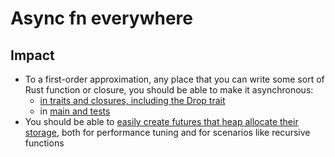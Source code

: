 # Async fn everywhere

## Impact

* To a first-order approximation, any place that you can write some sort of Rust function or closure, you should be able to make it asynchronous:
    * [in traits and closures, including the Drop trait](./async_fn/async_fn_fundamentals.md)
    * in [main and tests](./async_fn/async_main_and_tests.md)
* You should be able to [easily create futures that heap allocate their storage](./async_fn/boxable.md), both for performance tuning and for scenarios like recursive functions

